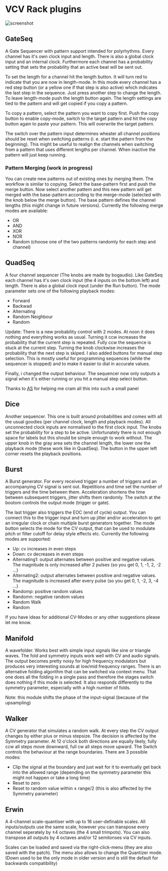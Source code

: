 # VCV Rack plugins

![screenshot](https://github.com/Aepelzen/AepelzensModules/blob/master/images/screenshot.png)

## GateSeq

A Gate Sequencer with pattern support intended for polyrhythms. Every channel has it's own clock input and length. There is also a global clock input and an internal clock. Furthermore each channel has a probability setting that sets the probability that an active beat will be sent out.

To set the length for a channel hit the length button. It will turn red to indicate that you are now in length-mode. In this mode every channel has a red step button (or a yellow one if that step is also active) which indicates the last step in the sequence. Just press another step to change the length. To leave length-mode push the length button again. The length settings are tied to the pattern and will get copied if you copy a pattern.

To copy a pattern, select the pattern you want to copy first. Push the copy button to enable copy-mode, switch to the target pattern and hit the copy button again to paste your pattern. This will overwrite the target pattern.

The switch over the pattern input determines wheater all channel positions should be reset when switching patterns (i. e. start the pattern from the beginning). This might be useful to realign the channels when switching from a pattern that uses different lengths per channel. When inactive the pattern will just keep running.

### Pattern Merging (work in progress)

You can create new patterns out of existing ones by merging them. The workflow is similar to copying. Select the base-pattern first and push the merge button. Now select another pattern and this new pattern will get merged with the base-pattern according to the merge-mode (selected with the knob below the merge button). The base pattern defines the channel lengths (this might change in future versions). Currently the following merge modes are available:
* OR
* AND
* XOR
* NOR
* Random (choose one of the two patterns randomly for each step and channel)

## QuadSeq

A four channel sequencer (The knobs are made by bogaudio). Like GateSeq each channel has it's own clock input (the 4 inputs on the bottom left) and length. There is also a global clock input (under the Run button). The mode parameter sets one of the following playback modes:
* Forward
* Backwad
* Alternating
* Random Neighbour
* Random

Update: There is a new probability control with 2 modes. At noon it does nothing and everything works as usual. Turning it ccw increases the probability that the current step is repeated. Fully ccw the sequence is stuck at the current step. Turning the knob clockwise increases the probability that the next step is skiped.
I also added buttons for manual step selection. This is mostly useful for programming sequences (while the sequencer is stopped) and to make it easier to dial in accurate values.

Finally, i changed the output behaviour. The sequencer now only outputs a signal when it's either running or you hit a manual step select button.

Thanks to [AS](https://github.com/AScustomWorks/AS) for helping me cram all this into such a small panel

## Dice

Another sequencer. This one is built around probabilities and comes with all the usual goodies (per
channel clock, length and playback modes). All unconnected clock inputs are normalised to the first
clock input. The knobs set the probability for a step to be active. Unfortunately there is not
enough space for labels but this should be simple enough to work without. The upper knob in the gray
area sets the channel length, the lower one the playback mode (these work like in QuadSeq). The
button in the upper left corner resets the playback positions.

## Burst

A Burst generator. For every received trigger a number of triggers and an accompanying CV signal is sent out.
Repetitions and time set the number of triggers and the time between them. Acceleration shortens the time between subsequent triggers, jitter shifts them randomly. The switch at the bootom controls the output mode (trigger or gate).

The last trigger also triggers the EOC (end of cycle) output. You can connect this to the trigger input and turn up jitter and/or acceleration to get an irregular clock or chain multiple burst generators together.
The mode button selects the mode for the CV output, that can be used to modulate pitch or filter cutoff for delay style effects etc. Currently the following modes are supported:
* Up: cv increases in even steps
* Down: cv decreases in even steps
* Alternating1: output alternates between positive and negative values. The magnitude is only increased after 2 pulses (so you get 0, 1, -1, 2, -2 ...)
* Alternating2: output alternates between positive and negative values. The magnitude is increased after every pulse (so you get 0, 1, -2, 3, -4 ...)
* Randomp: positive random values
* Randomn: negative  random values
* Random Walk
* Random

If you have ideas for additional CV-Modes or any other suggestions please let me know.

## Manifold

A wavefolder. Works best with simple input signals like sine or triangle waves. The fold and symmetry inputs work well with CV and audio signals. The output becomes pretty noisy for high frequency modulators but produces very interesting sounds at low/mid frequency ranges. There is an alternative folding algorithm that can be switched via context menu. That one does all the folding in a single pass and therefore the stages switch does nothing if this mode is selected. It also responds differently to the symmetry parameter, especially with a high number of folds.

Note: this module shifts the phase of the input-signal (because of the upsampling)

## Walker

A CV generator that simulates a random walk. At every step the CV output changes by either plus or minus stepsize. The decision is affected by the Symmetry parameter. At 12 o'clock both directions are equally likely, fully ccw all steps move downward, full cw all steps move upward. The Switch controls the behaviour at the range boundaries. There are 3 possible modes:
* Clip the signal at the boundary and just wait for it to eventually get back into the allowed range (depending on the symmetry parameter this might not happen or take a long time)
* Reset to zero
* Reset to random value within ± range/2 (this is also affected by the Symmetry parameter)

## Erwin

A 4-channel scale-quantiser with up to 16 user-definable scales. All inputs/outputs use the same scale, however you can transpose every channel seperately by ±4 octaves (the 4 small trimpots). You can also transpose all outputs by 4 octaves and/or 12 semitonses via CV inputs.

Scales can be loaded and saved via the right-click-menu (they are also saved with the patch). The menu also allows to change the Quantizer mode. (Down used to be the only mode in older version and is still the default for backwards compatibility)
